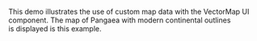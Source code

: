 This demo illustrates the use of&nbsp;custom map data with the VectorMap UI component. The map of&nbsp;Pangaea with modern continental outlines is&nbsp;displayed is&nbsp;this example.